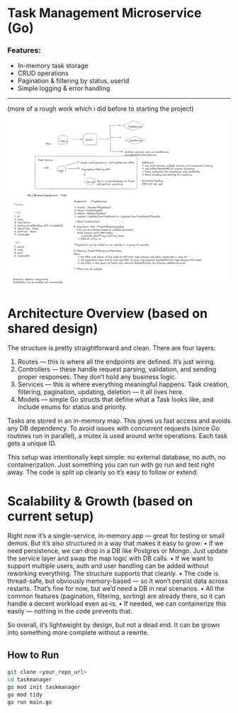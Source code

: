 # Task Management Microservice (Go)

### Features:
- In-memory task storage
- CRUD operations
- Pagination & filtering by status, userId
- Simple logging & error handling

---

<!-- Architecture diagram --> (more of a rough work which i did before to starting the project)
![Task Manager – high-level view](docs/Design.PNG)


# Architecture Overview (based on shared design)

The structure is pretty straightforward and clean. There are four layers:
1.	Routes — this is where all the endpoints are defined. It’s just wiring.
2.	Controllers — these handle request parsing, validation, and sending proper responses. They don’t hold any business logic.
3.	Services — this is where everything meaningful happens. Task creation, filtering, pagination, updating, deletion — it all lives here.
4.	Models — simple Go structs that define what a Task looks like, and include enums for status and priority.

Tasks are stored in an in-memory map. This gives us fast access and avoids any DB dependency. To avoid issues with concurrent requests (since Go routines run in parallel), a mutex is used around write operations. Each task gets a unique ID.

This setup was intentionally kept simple: no external database, no auth, no containerization. Just something you can run with go run and test right away. The code is split up cleanly so it’s easy to follow or extend.


# Scalability & Growth (based on current setup)

Right now it’s a single-service, in-memory app — great for testing or small demos. But it’s also structured in a way that makes it easy to grow:
•	If we need persistence, we can drop in a DB like Postgres or Mongo. Just update the service layer and swap the map logic with DB calls.
•	If we want to support multiple users, auth and user handling can be added without reworking everything. The structure supports that cleanly.
•	The code is thread-safe, but obviously memory-based — so it won’t persist data across restarts. That’s fine for now, but we’d need a DB in real scenarios.
•	All the common features (pagination, filtering, sorting) are already there, so it can handle a decent workload even as-is.
•	If needed, we can containerize this easily — nothing in the code prevents that.

So overall, it’s lightweight by design, but not a dead end. It can be grown into something more complete without a rewrite.


## How to Run

```bash
git clone <your_repo_url>
cd taskmanager
go mod init taskmanager
go mod tidy
go run main.go

